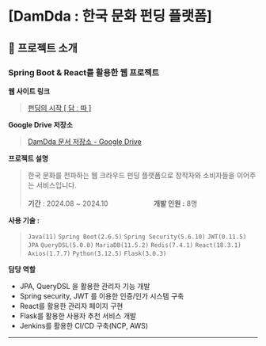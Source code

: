 # [DamDda : 한국 문화 펀딩 플랫폼]

## 📌 프로젝트 소개

### **Spring Boot & React를 활용한 웹 프로젝트**

**웹 사이트 링크**

> [펀딩의 시작 [ 담 ː 따 ]](http://www.damdda.store/)

**Google Drive 저장소**

> [DamDda 문서 저장소 - Google Drive](https://drive.google.com/drive/folders/1r0N5M5lFPGgJ2WB9kIYk3wuLLrgDMTNd?usp=drive_link)

**프로젝트 설명**

> 한국 문화를 전파하는 웹 크라우드 펀딩 플랫폼으로 창작자와 소비자들을 이어주는 서비스입니다. <br/><br/>  **기간** : 2024.08 ~ 2024.10 &emsp;&emsp;&emsp;&emsp;&emsp;&emsp; **개발 인원 :** 8명

**사용 기술 :**

> `Java(11)` `Spring Boot(2.6.5)` `Spring Security(5.6.10)` `JWT(0.11.5)` `JPA` `QueryDSL(5.0.0)` `MariaDB(11.5.2)` `Redis(7.4.1)` `React(18.3.1)` `Axios(1.7.7)` `Python(3.12.5)` `Flask(3.0.3)`

**담당 역할**

- JPA, QueryDSL 을 활용한 관리자 기능 개발
- Spring security, JWT 를 이용한 인증/인가 시스템 구축
- React를 활용한 관리자 페이지 구현
- Flask를 활용한 사용자 추천 서비스 개발
- Jenkins를 활용한 CI/CD 구축(NCP, AWS)

---
